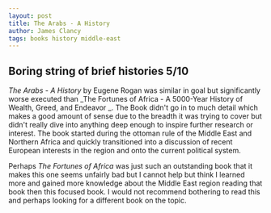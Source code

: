 ```yaml
---
layout: post
title: The Arabs - A History
author: James Clancy
tags: books history middle-east
---
```


## Boring string of brief histories 5/10

_The Arabs - A History_ by Eugene Rogan was similar in goal but significantly worse executed than _The Fortunes of Africa - A 5000-Year History of Wealth, Greed, and Endeavor _. The Book didn't go in to much detail which makes a good amount of sense due to the breadth it was trying to cover but didn't really dive into anything deep enough to inspire further research or interest. The book started during the ottoman rule of the Middle East and Northern Africa and quickly transitioned into a discussion of recent European interests in the region and onto the current political system.

Perhaps _The Fortunes of Africa_ was just such an outstanding book that it makes this one seems unfairly bad but I cannot help but think I learned more and gained more knowledge about the Middle East region reading that book then this focused book. I would not recommend bothering to read this and perhaps looking for a different book on the topic.